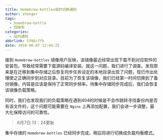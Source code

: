 ```yaml
---
title: Homebrew-bottles临时切换通知
author: zhonger
tags:
  - homebrew-bottle
  - 包缺失
categories:
  - 站内通知
abbrlink: 5f66cffb
date: 2018-06-07 12:44:25
---
```


接到 `Homebrew-bottles` 镜像用户反映，该镜像最近经常出现下载不到对应软件的安装包，导致经常需要下载源码编译安装。就这一问题，我们进行了调查。发现原来是在迁移到集中存储之后恢复同步任务设定的本地目录出现了问题，现已作出处理使之正确同步到对应目录。目前为了恢复该镜像，我们已经第一时间切换到了备份镜像，内容是应该是保持了正常同步频率。待集中存储同步完成后，我们会恢复该镜像负载策略。

同时，我们也发现我们的负载策略在遇到404的时候是不会作跳转寻找备份内是否有该文件的，这个问题可能需要在 `Nginx` 上再添加配置，我们会进一步调整，最大化保障访问的可靠性。

> 6月7日 13：24更新

集中存储的 `Homebrew-bottles` 已经同步完成，稍后将进行切换成负载均衡模式。